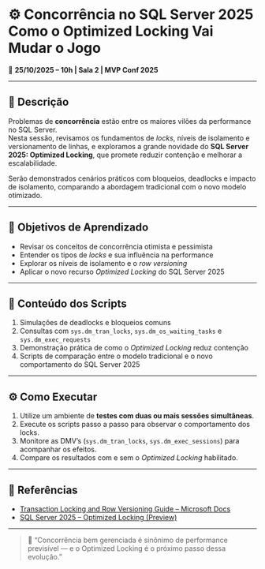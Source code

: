 # ⚙️ Concorrência no SQL Server 2025 Como o Optimized Locking Vai Mudar o Jogo

📅 **25/10/2025 – 10h | Sala 2 | MVP Conf 2025**

---

## 🎯 Descrição

Problemas de **concorrência** estão entre os maiores vilões da performance no SQL Server.  
Nesta sessão, revisamos os fundamentos de *locks*, níveis de isolamento e versionamento de linhas, e exploramos a grande novidade do **SQL Server 2025: Optimized Locking**, que promete reduzir contenção e melhorar a escalabilidade.

Serão demonstrados cenários práticos com bloqueios, deadlocks e impacto de isolamento, comparando a abordagem tradicional com o novo modelo otimizado.

---

## 🧠 Objetivos de Aprendizado
- Revisar os conceitos de concorrência otimista e pessimista  
- Entender os tipos de *locks* e sua influência na performance  
- Explorar os níveis de isolamento e o *row versioning*  
- Aplicar o novo recurso *Optimized Locking* do SQL Server 2025  

---

## 🧰 Conteúdo dos Scripts
1. Simulações de deadlocks e bloqueios comuns  
2. Consultas com `sys.dm_tran_locks`, `sys.dm_os_waiting_tasks` e `sys.dm_exec_requests`  
3. Demonstração prática de como o *Optimized Locking* reduz contenção  
4. Scripts de comparação entre o modelo tradicional e o novo comportamento do SQL Server 2025  

---

## ⚙️ Como Executar
1. Utilize um ambiente de **testes com duas ou mais sessões simultâneas**.  
2. Execute os scripts passo a passo para observar o comportamento dos locks.  
3. Monitore as DMV’s (`sys.dm_tran_locks`, `sys.dm_exec_sessions`) para acompanhar os efeitos.  
4. Compare os resultados com e sem o *Optimized Locking* habilitado.

---

## 📄 Referências
- [Transaction Locking and Row Versioning Guide – Microsoft Docs](https://learn.microsoft.com/sql/relational-databases/sql-server-transaction-locking-and-row-versioning-guide)
- [SQL Server 2025 – Optimized Locking (Preview)](https://learn.microsoft.com/sql/)

---

> 💬 “Concorrência bem gerenciada é sinônimo de performance previsível — e o Optimized Locking é o próximo passo dessa evolução.”
